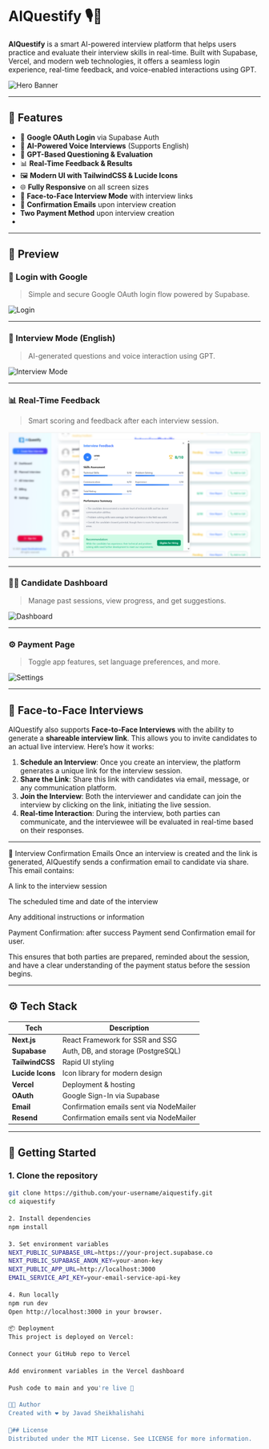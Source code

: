 # AIQuestify 🎙️🚀

**AIQuestify** is a smart AI-powered interview platform that helps users practice and evaluate their interview skills in real-time. Built with Supabase, Vercel, and modern web technologies, it offers a seamless login experience, real-time feedback, and voice-enabled interactions using GPT.

![Hero Banner](public/Screenshot%2025-05-13%143904.png)

---

## 🌟 Features

- 🔐 **Google OAuth Login** via Supabase Auth
- 🎤 **AI-Powered Voice Interviews** (Supports English)
- 🧠 **GPT-Based Questioning & Evaluation**
- 📊 **Real-Time Feedback & Results**
- 🖼️ **Modern UI with TailwindCSS & Lucide Icons**
- 🌐 **Fully Responsive** on all screen sizes
- 👥 **Face-to-Face Interview Mode** with interview links
- 📧 **Confirmation Emails** upon interview creation
-  **Two Payment Method** upon interview creation
-    
---

## 📸 Preview

### 🔐 Login with Google
> Simple and secure Google OAuth login flow powered by Supabase.

![Login](public/Screenshot%2025-05-13%151122.png)

---

### 🎤 Interview Mode (English)
> AI-generated questions and voice interaction using GPT.

![Interview Mode](public/Screenshot%2025-05-13%144529.png)

---

### 📊 Real-Time Feedback
> Smart scoring and feedback after each interview session.

![Feedback](public/Untitled.png)

---

### 🧑‍💼 Candidate Dashboard
> Manage past sessions, view progress, and get suggestions.

![Dashboard](public/Screenshot%2025-05-13%144030.png)

---

### ⚙️ Payment Page
> Toggle app features, set language preferences, and more.

![Settings](public/Screenshot%2025-05-13%145159.png)

---

## 💼 Face-to-Face Interviews

AIQuestify also supports **Face-to-Face Interviews** with the ability to generate a **shareable interview link**. This allows you to invite candidates to an actual live interview. Here’s how it works:

1. **Schedule an Interview**: Once you create an interview, the platform generates a unique link for the interview session.
2. **Share the Link**: Share this link with candidates via email, message, or any communication platform.
3. **Join the Interview**: Both the interviewer and candidate can join the interview by clicking on the link, initiating the live session.
4. **Real-time Interaction**: During the interview, both parties can communicate, and the interviewee will be evaluated in real-time based on their responses.

---

📧 Interview Confirmation Emails
Once an interview is created and the link is generated, AIQuestify sends a confirmation email to candidate via share. This email contains:

A link to the interview session

The scheduled time and date of the interview

Any additional instructions or information

Payment Confirmation: after success Payment send Confirmation email for user.

This ensures that both parties are prepared, reminded about the session, and have a clear understanding of the payment status before the session begins.

---

## ⚙️ Tech Stack

| Tech        | Description                              |
|-------------|------------------------------------------|
| **Next.js** | React Framework for SSR and SSG          |
| **Supabase**| Auth, DB, and storage (PostgreSQL)       |
| **TailwindCSS** | Rapid UI styling                     |
| **Lucide Icons** | Icon library for modern design      |
| **Vercel**  | Deployment & hosting                     |
| **OAuth**   | Google Sign-In via Supabase              |
| **Email**   | Confirmation emails sent via NodeMailer  |
| **Resend**   | Confirmation emails sent via NodeMailer  |

---

## 🚀 Getting Started

### 1. Clone the repository

```bash
git clone https://github.com/your-username/aiquestify.git
cd aiquestify

2. Install dependencies
npm install

3. Set environment variables
NEXT_PUBLIC_SUPABASE_URL=https://your-project.supabase.co
NEXT_PUBLIC_SUPABASE_ANON_KEY=your-anon-key
NEXT_PUBLIC_APP_URL=http://localhost:3000
EMAIL_SERVICE_API_KEY=your-email-service-api-key

4. Run locally
npm run dev
Open http://localhost:3000 in your browser.

📦 Deployment
This project is deployed on Vercel:

Connect your GitHub repo to Vercel

Add environment variables in the Vercel dashboard

Push code to main and you're live 🎉

👨‍💻 Author
Created with ❤️ by Javad Sheikhalishahi

📝## License
Distributed under the MIT License. See LICENSE for more information.
